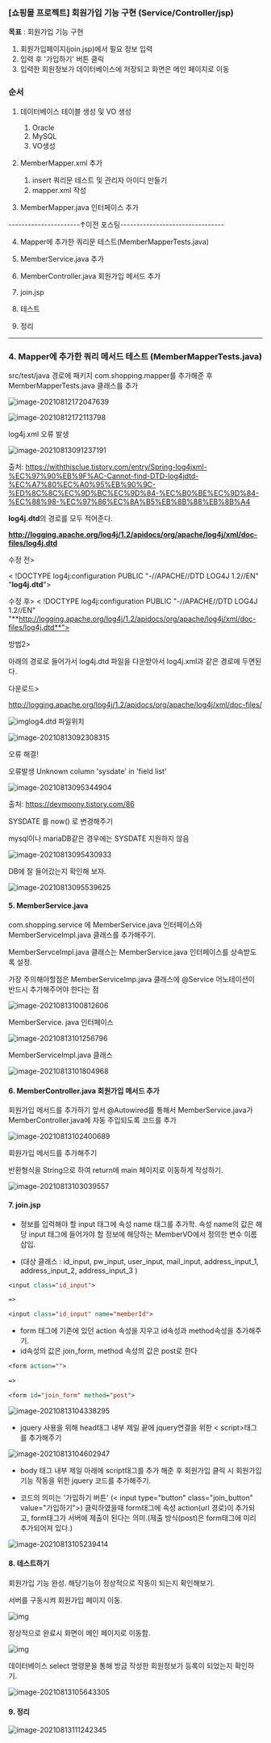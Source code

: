 ### [쇼핑몰 프로젝트] 회원가입 기능 구현 (Service/Controller/jsp)

**목표** : 회원가입 기능 구현

1. 회원가입페이지(join.jsp)에서 필요 정보 입력
2. 입력 후 '가입하기' 버튼 클릭
3. 입력한 회원정보가 데이터베이스에 저장되고 화면은 메인 페이지로 이동



### 순서 

1. 데이터베이스 테이블 생성 및 VO 생성
   1. Oracle
   2. MySQL
   3. VO생성

2. MemberMapper.xml 추가
   1. insert 쿼리문 테스트 및 관리자 아이디 만들기
   2. mapper.xml 작성
3. MemberMapper.java 인터페이스 추가

----------------------↑이전 포스팅--------------------------------

4. Mapper에 추가한 쿼리문 테스트(MemberMapperTests.java)

5. MemberService.java 추가

6. MemberController.java 회원가입 메서드 추가

7. join.jsp

8. 테스트

9. 정리

 

---

### 4. Mapper에 추가한 쿼리 메서드 테스트 (MemberMapperTests.java)

src/test/java 경로에 패키지 com.shopping.mapper를 추가해준 후 MemberMapperTests.java 클래스를 추가

![image-20210812172047639](C:\Users\user\AppData\Roaming\Typora\typora-user-images\image-20210812172047639.png)

![image-20210812172113798](C:\Users\user\AppData\Roaming\Typora\typora-user-images\image-20210812172113798.png)

log4j.xml 오류 발생

![image-20210813091237191](C:\Users\user\AppData\Roaming\Typora\typora-user-images\image-20210813091237191.png)

출처: https://withthisclue.tistory.com/entry/Spring-log4jxml-%EC%97%90%EB%9F%AC-Cannot-find-DTD-log4jdtd-%EC%A7%80%EC%A0%95%EB%90%9C-%ED%8C%8C%EC%9D%BC%EC%9D%84-%EC%B0%BE%EC%9D%84-%EC%88%98-%EC%97%86%EC%8A%B5%EB%8B%88%EB%8B%A4

 

**log4j.dtd**의 경로를 모두 적어준다.

**http://logging.apache.org/log4j/1.2/apidocs/org/apache/log4j/xml/doc-files/log4j.dtd**

 

수정 전>

< !DOCTYPE log4j:configuration PUBLIC "-//APACHE//DTD LOG4J 1.2//EN" "**log4j.dtd**">


수정 후>
< !DOCTYPE log4j:configuration PUBLIC "-//APACHE//DTD LOG4J 1.2//EN" "**http://logging.apache.org/log4j/1.2/apidocs/org/apache/log4j/xml/doc-files/log4j.dtd**">

 

 

방법2>

아래의 경로로 들어가서 log4j.dtd 파일을 다운받아서 log4j.xml과 같은 경로에 두면된다.

 

다운로드>

http://logging.apache.org/log4j/1.2/apidocs/org/apache/log4j/xml/doc-files/ 

 



![img](https://blog.kakaocdn.net/dn/bsmEDP/btq8wyoa05J/KuQIeakY1S4E338KVNa9V0/img.png)log4.dtd 파일위치





![image-20210813092308315](C:\Users\user\AppData\Roaming\Typora\typora-user-images\image-20210813092308315.png)

오류 해결! 

오류발생 Unknown column 'sysdate' in 'field list'

![image-20210813095344904](C:\Users\user\AppData\Roaming\Typora\typora-user-images\image-20210813095344904.png)



출처: https://devmoony.tistory.com/86

SYSDATE 를 now() 로 변경해주기 

mysql이나 mariaDB같은 경우에는 SYSDATE 지원하지 않음 

![image-20210813095430933](C:\Users\user\AppData\Roaming\Typora\typora-user-images\image-20210813095430933.png)



DB에 잘 들어갔는지 확인해 보자. 

![image-20210813095539625](C:\Users\user\AppData\Roaming\Typora\typora-user-images\image-20210813095539625.png)



#### 5. MemberService.java

com.shopping.service 에 MemberService.java 인터페이스와 MemberServiceImpl.java 클래스를 추가해주기.

MemberServceImpl.java 클래스는 MemberService.java 인터페이스를 상속받도록 설정.

가장 주의해야할점은 MemberServiceImp.java 클래스에 @Service 어노테이션이 반드시 추가해주어야 한다는 점

![image-20210813100812606](C:\Users\user\AppData\Roaming\Typora\typora-user-images\image-20210813100812606.png)



MemberService. java 인터페이스

![image-20210813101256796](C:\Users\user\AppData\Roaming\Typora\typora-user-images\image-20210813101256796.png)



 MemberServiceImpl.java 클래스

![image-20210813101804968](C:\Users\user\AppData\Roaming\Typora\typora-user-images\image-20210813101804968.png)



#### 6. MemberController.java 회원가입 메서드 추가

회원가입 메서드를 추가하기 앞서 @Autowired를 통해서  MemberService.java가 MemberController.java에 자동 주입되도록 코드를 추가

![image-20210813102400689](C:\Users\user\AppData\Roaming\Typora\typora-user-images\image-20210813102400689.png)



회원가입 메서드를 추가해주기

반환형식을 String으로 하여 return에 main 페이지로 이동하게 작성하기. 

![image-20210813103039557](C:\Users\user\AppData\Roaming\Typora\typora-user-images\image-20210813103039557.png)



#### 7. join.jsp

* 정보를 입력해야 할 input 태그에 속성 name 태그를 추가학. 속성 name의 값은 해당 input 태그에 들어가야 할 정보에 해당하는 MemberVO에서 정의한 변수 이름 삽입. 

* (대상 클래스 : id_input, pw_input, user_input, mail_input, address_input_1, address_input_2, address_input_3 )

```jsp
<input class="id_input">

=>

<input class="id_input" name="memberId">
```



* form 태그에 기존에 있던 action 속성을 지우고 id속성과 method속성을 추가해주기.
* id속성의 값은 join_form, method 속성의 값은 post로 한다

```jsp
<form action="">

=>

<form id="join_form" method="post">
```

![image-20210813104338295](C:\Users\user\AppData\Roaming\Typora\typora-user-images\image-20210813104338295.png)



* jquery 사용을 위해 head태그 내부 제일 끝에 jquery연결을 위한 < script>태그를 추가해주기

![image-20210813104602947](C:\Users\user\AppData\Roaming\Typora\typora-user-images\image-20210813104602947.png)



* body 태그 내부 제일 아래에 script태그를 추가 해준 후 회원가입 클릭 시 회원가입 기능 작동을 위한 jquery 코드를 추가해주기. 

* 코드의 의미는 '가입하기 버튼' (< input type="button" class="join_button" value="가입하기">) 클릭하였을때 form태그에 속성 action(url 경로)이 추가되고, form태그가 서버에 제출이 된다는 의미.(제출 방식(post)은 form태그에 미리 추가되어져 있다.)

![image-20210813105239414](C:\Users\user\AppData\Roaming\Typora\typora-user-images\image-20210813105239414.png)



#### 8. 테스트하기

회원가입 기능 완성. 해당기능이 정상적으로 작동이 되는지 확인해보기. 

서버를 구동시켜 회원가입 페이지 이동. 

![img](https://blog.kakaocdn.net/dn/My4yW/btqGAQpkowA/rvWMJu1vRHadolZ8uWy3V0/img.jpg)

정상적으로 완료시 화면이 메인 페이지로 이동함.

![img](https://blog.kakaocdn.net/dn/byS4Ur/btqGAxQ0TYa/LURWI5KUTkMUV7qF6Ns8rk/img.jpg)



데이터베이스 select 명령문을 통해 방금 작성한 회원정보가 등록이 되었는지 확인하기. 

![image-20210813105643305](C:\Users\user\AppData\Roaming\Typora\typora-user-images\image-20210813105643305.png)



#### 9. 정리



![image-20210813111242345](C:\Users\user\AppData\Roaming\Typora\typora-user-images\image-20210813111242345.png)

